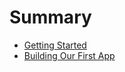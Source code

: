 # Summary

* [Getting Started](/ch01-getting-started.md)
* [Building Our First App](/ch02-building-our-first-app.md)



